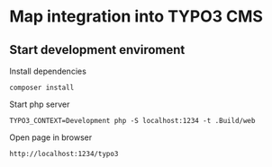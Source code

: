 # Map integration into TYPO3 CMS

## Start development enviroment

Install dependencies

    composer install

Start php server

    TYPO3_CONTEXT=Development php -S localhost:1234 -t .Build/web

Open page in browser

    http://localhost:1234/typo3